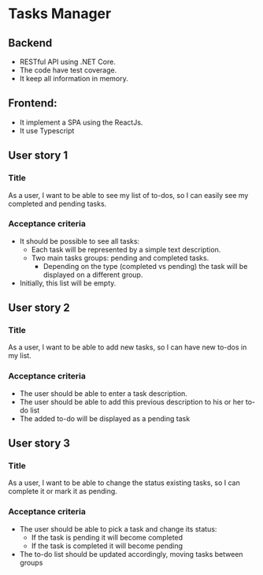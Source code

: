 # Tasks Manager

## Backend

* RESTful API using .NET Core.
* The code have test coverage.
* It keep all information in memory.

## Frontend: 
* It implement a SPA using the ReactJs.
* It use Typescript

## User story 1
### Title
As a user, I want to be able to see my list of to-dos, so I can easily see my completed and pending 
tasks.
### Acceptance criteria
* It should be possible to see all tasks:
    * Each task will be represented by a simple text description.
    * Two main tasks groups: pending and completed tasks.
        * Depending on the type (completed vs pending) the task will be displayed on a different group.
* Initially, this list will be empty.

## User story 2
### Title
As a user, I want to be able to add new tasks, so I can have new to-dos in my list.
### Acceptance criteria
* The user should be able to enter a task description.
* The user should be able to add this previous description to his or her to-do list
* The added to-do will be displayed as a pending task

## User story 3
### Title
As a user, I want to be able to change the status existing tasks, so I can complete it or mark it as 
pending.
### Acceptance criteria
* The user should be able to pick a task and change its status:
    * If the task is pending it will become completed
    * If the task is completed it will become pending
* The to-do list should be updated accordingly, moving tasks between groups